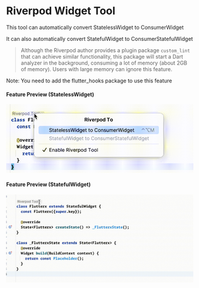 # Riverpod Widget Tool

This tool can automatically convert StatelessWidget to ConsumerWidget

It can also automatically convert StatefulWidget to ConsumerStatefulWidget

> Although the Riverpod author provides a plugin package `custom_lint` that can achieve similar functionality, this package will start a Dart analyzer in the background, consuming a lot of memory (about 2GB of memory). Users with large memory can ignore this feature.

<warning>
    <p>Note: You need to add the flutter_hooks package to use this feature</p>
</warning>

#### Feature Preview (StatelessWidget)

![riverpod_1.gif](../../assets/gif/riverpod_1.gif)

#### Feature Preview (StatefulWidget)

![riverpod_2.gif](../../assets/gif/riverpod_2.gif)
